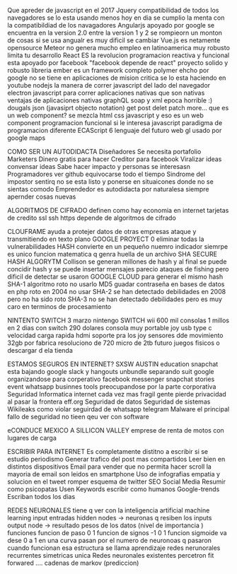 Que apreder de javascript en el 2017
  Jquery
    compatibilidad de todos los navegadores
    se lo esta usando menos hoy en dia
    se cumplio la menta con la compatibildiad de los navagadores
  Angularjs
    apoyado por google
    se encuentra en la version 2.0
    entre la version 1 y 2 se rompieorn un monton de cosas
    si se usa angualr es muy dificil se cambiar
  Vue.js
    es netamente opensource
  Meteor
    no genera mucho empleo en latinoamerica
    muy robusto limita tu desarrollo
  React
    ES la revolucion
    programacion reactiva y funcional
    esta apoyado por facebook "facebook depende de react"
    proyecto solido y robusto
    libreria
  ember
    es un framework completo
  polymer
    ehcho por google
    no se tiene en aplicaciones de mision critica
    se lo esta haciendo en youtube
  nodejs
    la manera de correr javascript del lado del navegador
  electron
    javascript para correr aplicaciones nativas que son nativas
    ventajas de aplicaciones nativas
  graphQL
    soap y xml epoca horrible :)
    dougals json (javasiprt objecto notation)
    get post delet patch more...
  que es un web component?
    se mezcla html css javascript y eso es un web component
  programacion funcional
    si le interesa javascript
    paradigma de programacion diferente
  ECAScript 6
    lenguaje del futuro
  web gl
    usado por google maps

COMO SER UN AUTODIDACTA
  Diseñadores
    Se necesita portafolio
  Marketers
    Dinero gratis para hacer
    Creditor para facebook
    Viralizar ideas convensar ideas
    Sabe hacer impacto y personas se interesasn
  Programadores
    ver github
    equivocarse todo el tiempo
  Sindrome del impostor
    sentirq no se esta listo y ponerse en situaicones donde no se sientas comodo
  Emprendedor
      es autodidacta por naturalesa
      siempre apernder cosas nuevas

ALGORITMOS DE CIFRADO
  definen como hay economia en internet
  tarjetas de credito
  ssl ssh https depende de algoritmos de cifrado

  CLOUFRAME
    ayuda a protejer datos de otras empresas
    ataque y transmitiendo en texto plano
  GOOGLE PROYECT 0
    eliminar todas la vulnerabilidades
  HASH
    convierte en un pequeño nuemro indicador
    siemrpe es unico
    funcion matematica q genra huella de un archivo
  SHA
    SECURE HASH ALGORYTM
  Collison
    se generan millones de hash y al final se puede concidir hash y  se puede insertar mensajes
    parecio ataques de fishing pero dificil de detectar
    se usaron GOOGLE CLOUD para generar el mismo hash
  SHA-1
    algoritmo roto no usarlo
  MD5
    guadar contraseña en bases de datos
    en php
    roto en 2004
    no usar
  SHA-2
    se han detectado debilidades en 2008
    pero no ha sido roto
  SHA-3
    no se han detectado debilidades
    pero es muy caro en terminos de procesamiento

NINTENTO SWITCH
  3 marzo nintengo SWITCH
  wii 600 mil consolas
  1 millos en 2 dias con switch
  290 dolares
  consola muy portable
  joy
  usb type c
    velocidad carga rapida
  hdmi
  soporte pra los joy
  sensores dde movimiento
  32gb por fabrica
  resoluciono de 720
  micro de 2tb futuro
  juegos fisicos o descargar d ela tienda

ESTAMOS SEGUROS EN INTERNET?
  SXSW AUSTIN education
  snapchat
    esta bajando
  google slack y hangouts unbundle
    separando suit
    google organizandose para corperativo
  facebook messenger
    snapchat stories event
  whatsapp businnes tools
    preocupandose por la parte corporativa
  Seguridad Informatica
    internet cada vez mas fragil
    gente pierde privacidad al pasar la frontera
    eff.org
  Seguridad de datos
  Seguridad de sistemas
  Wikileaks
    como violar seguirdad de whatsapp telegram
  Malware
    el principal fallo de seguridad no tieen qeu ver con software

eCONDUCE MEXICO A SILLICON VALLEY
  emprese de renta de motos con lugares de carga

ESCRIBIR PARA INTERNET
  Es completamente distitno a escribir si se estudio periodismo
  Generar trafico del post mas compartidos
  Leer bien en distintos dispositivos
  Email para vender
    que no permita hacer scroll
    la mayoria de email son leidos en smartphone
  Uso de infografias
    empatia y solucion en el tweet
    romper esquema de twitter
  SEO
  Social Media
  Resumir como psicopatas
  Usen Keywords
    escribir como humanos
  Google-trends
  Escriban todos los dias

REDES NEURONALES
  tiene q ver con la inteligencia artificial
  machine learning
  input entradas
  hidden nodes -> neuronas q resiben los inputs
  output node -> resultado
  pesos de los datos (nivel de importancia )
  funciones
    funcion de paso
      0 1
    funcion de signos
      -1 0 1
    funcion sigmoide
      va dese 0 a 1 en una curva
      pasan por el numero de neuronoas q pasaron
      cuando funcionan esa estructura se llama aprendizaje
    redes nerunorales
      recurrentes
      simetricas
      unica
    Redes neuronales existentes
      percetron
      fit forwared
      ....
      cadenas de markov (prediccion)
